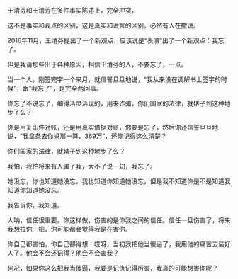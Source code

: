 王清芬和王清芳在多件事实陈述上，完全冲突，

这不是事实和观点的区别，这是真实和谎言的区别。必然有人在撒谎。

2016年11月，王清芬提出了一个新观点，应该说是“表演”出了一个新观点：我忘了。

但是我请那些出于各种原因，相信王清芬的人，不要忘了，一点。

当一个人，刚签完字一个来月，就信誓旦旦地说，“我从来没在调解书上签字的时候”，跟“我忘了”，是完全两回事。

你忘了不说忘了，编得活灵活现的，用来诈骗，你们国家的法律，就婊子到这种地步了么？

你是用复印件对账，还是用真实借据对账，你要是忘了，然后你还信誓旦旦地说，“我拿条去你妈那一算，369万”，还能记得这么清楚？

你们国家的法律，就婊子到这种地步了么？

我怕，我怕将来有人骗了我，大不了说一句，我忘了。

她没忘，你也知道她没忘，我也知道你知道她没忘，但是我不知道你是不是知道我知道你知道她没忘。

我告诉你，我知道。

人呐，信任很重要。你这样做，伤害的是你我之间的信任。信任一旦伤害了，将来我想拉你一把，你可能都会觉得我是在害你。

你自己都害怕，你自己都得想：哎呀，当初我把他当傻逼了，我用他的痛苦去装好人了。他会不会还记得？他会不会害我？

何况，如果你这么把我当傻逼，我要是记仇记得厉害，我真的可能想害你呢？
